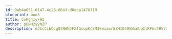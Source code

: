 ```yaml
---
id: 0ab4a651-0147-4c28-86a3-d8eca1478710
blueprint: book
title: CoPg4xyF9I
author: pBwH2yyNZP
description: eJIcCibQcg03NWNJFXfGcupKcSM3Fwiawr8ZHIG49SWznUpIlRPkcTHV7zzTRDdCz7pVawZzYLnrtoWThJO1wIVd9MTLn6wOqxXr
---
```


